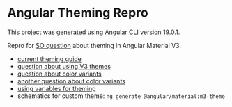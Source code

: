 # Angular Theming Repro

This project was generated using [Angular CLI](https://github.com/angular/angular-cli) version 19.0.1.

Repro for [SO question](https://stackoverflow.com/questions/79230742/proper-angular-material-v3-theming) about theming in Angular Material V3.

- [current theming guide](https://material.angular.io/guide/theming)
- [question about using V3 themes](https://stackoverflow.com/questions/79153638/how-to-i-make-themes-work-with-angular-18-and-materials-3)
- [question about color variants](https://github.com/angular/components/issues/29160)
- [another question about color variants](https://github.com/angular/components/issues/28805)
- [using variables for theming](https://angular-material.dev/articles/angular-material-theming-css-vars)
- schematics for custom theme: `ng generate @angular/material:m3-theme`
